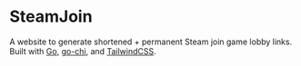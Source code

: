 # SteamJoin
A website to generate shortened + permanent Steam join game lobby links. Built with [Go](https://go.dev/), [go-chi](https://go-chi.io/), and [TailwindCSS](https://tailwindcss.com/).
